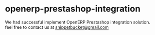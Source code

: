 openerp-prestashop-integration
==============================

We had successful implement OpenERP Prestashop integration solution. feel free to contact us at snippetbucket@gmail.com
